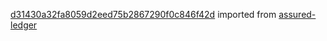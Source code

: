[d31430a32fa8059d2eed75b2867290f0c846f42d](https://github.com/insolar/assured-ledger/commit/d31430a32fa8059d2eed75b2867290f0c846f42d) imported from [assured-ledger](https://github.com/insolar/assured-ledger)
